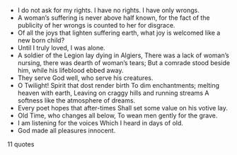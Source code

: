  - I do not ask for my rights. I have no rights. I have only wrongs.
 - A woman’s suffering is never above half known, for the fact of the publicity of her wrongs is counted to her for disgrace.
 - Of all the joys that lighten suffering earth, what joy is welcomed like a new born child?
 - Until I truly loved, I was alone.
 - A soldier of the Legion lay dying in Algiers, There was a lack of woman’s nursing, there was dearth of woman’s tears; But a comrade stood beside him, while his lifeblood ebbed away.
 - They serve God well, who serve his creatures.
 - O Twilight! Spirit that dost render birth To dim enchantments; melting heaven with earth, Leaving on craggy hills and running streams A softness like the atmosphere of dreams.
 - Every poet hopes that after-times Shall set some value on his votive lay.
 - Old Time, who changes all below, To wean men gently for the grave.
 - I am listening for the voices Which I heard in days of old.
 - God made all pleasures innocent.

11 quotes